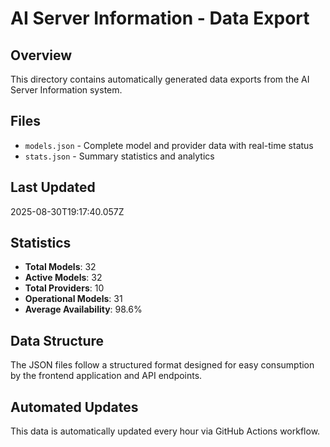 # AI Server Information - Data Export

## Overview
This directory contains automatically generated data exports from the AI Server Information system.

## Files
- `models.json` - Complete model and provider data with real-time status
- `stats.json` - Summary statistics and analytics

## Last Updated
2025-08-30T19:17:40.057Z

## Statistics
- **Total Models**: 32
- **Active Models**: 32
- **Total Providers**: 10
- **Operational Models**: 31
- **Average Availability**: 98.6%

## Data Structure
The JSON files follow a structured format designed for easy consumption by the frontend application and API endpoints.

## Automated Updates
This data is automatically updated every hour via GitHub Actions workflow.
